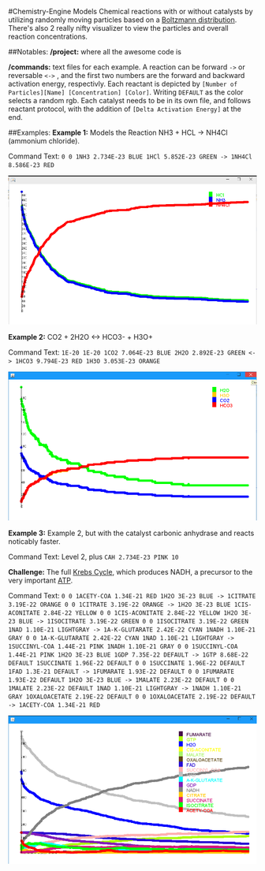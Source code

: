 #Chemistry-Engine
Models Chemical reactions with or without catalysts by utilizing randomly moving particles based on a [Boltzmann distribution](http://en.wikipedia.org/wiki/Boltzmann_distribution). There's also 2 really nifty visualizer to view the particles and overall reaction concentrations.

##Notables:
**/project:** where all the awesome code is

**/commands:** text files for each example. A reaction can be forward `->` or reversable `<->` , and the first two numbers are the forward and backward activation energy, respectivly. Each reactant is depicted by `[Number of Particles][Name] [Concentration] [Color]`. Writing `DEFAULT` as the color selects a random rgb. Each catalyst needs to be in its own file, and follows reactant protocol, with the addition of `[Delta Activation Energy]` at the end. 

##Examples:
**Example 1:** Models the Reaction NH3 + HCL -> NH4Cl (ammonium chloride).

Command Text: `0 0 1NH3 2.734E-23 BLUE 1HCl 5.852E-23 GREEN -> 1NH4Cl 8.586E-23 RED`

![Ex 1](/pictures/ex1.png)

**Example 2:** CO2 + 2H2O <-> HCO3- + H3O+

Command Text: `1E-20 1E-20 1CO2 7.064E-23 BLUE 2H2O 2.892E-23 GREEN <-> 1HCO3 9.794E-23 RED 1H3O 3.053E-23 ORANGE`

![Ex 2](/pictures/ex2.png)

**Example 3:** Example 2, but with the catalyst carbonic anhydrase and reacts noticably faster. 

Command Text: Level 2, plus `CAH 2.734E-23 PINK 10`

**Challenge:** The full [Krebs Cycle](http://en.wikipedia.org/wiki/Citric_acid_cycle), which produces NADH, a precursor to the very important [ATP](http://en.wikipedia.org/wiki/Adenosine_triphosphate).

Command Text: `0 0 1ACETY-COA 1.34E-21 RED 1H2O 3E-23 BLUE -> 1CITRATE 3.19E-22 ORANGE
0 0 1CITRATE 3.19E-22 ORANGE -> 1H2O 3E-23 BLUE 1CIS-ACONITATE 2.84E-22 YELLOW
0 0 1CIS-ACONITATE 2.84E-22 YELLOW 1H2O 3E-23 BLUE -> 1ISOCITRATE 3.19E-22 GREEN
0 0 1ISOCITRATE 3.19E-22 GREEN 1NAD 1.10E-21 LIGHTGRAY -> 1A-K-GLUTARATE 2.42E-22 CYAN 1NADH 1.10E-21 GRAY
0 0 1A-K-GLUTARATE 2.42E-22 CYAN 1NAD 1.10E-21 LIGHTGRAY -> 1SUCCINYL-COA 1.44E-21 PINK 1NADH 1.10E-21 GRAY
0 0 1SUCCINYL-COA 1.44E-21 PINK 1H2O 3E-23 BLUE 1GDP 7.35E-22 DEFAULT -> 1GTP 8.68E-22 DEFAULT 1SUCCINATE 1.96E-22 DEFAULT
0 0 1SUCCINATE 1.96E-22 DEFAULT 1FAD 1.3E-21 DEFAULT -> 1FUMARATE 1.93E-22 DEFAULT
0 0 1FUMARATE 1.93E-22 DEFAULT 1H2O 3E-23 BLUE -> 1MALATE 2.23E-22 DEFAULT
0 0 1MALATE 2.23E-22 DEFAULT 1NAD 1.10E-21 LIGHTGRAY -> 1NADH 1.10E-21 GRAY 1OXALOACETATE 2.19E-22 DEFAULT
0 0 1OXALOACETATE 2.19E-22 DEFAULT -> 1ACETY-COA 1.34E-21 RED`

![Challenge](/pictures/challenge.png)

